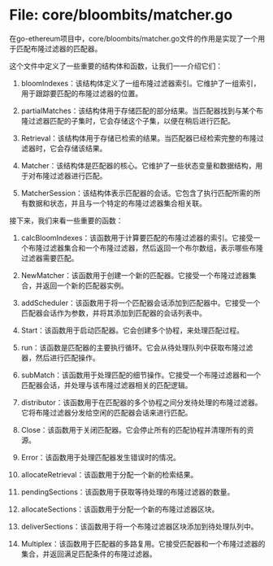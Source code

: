 # File: core/bloombits/matcher.go

在go-ethereum项目中，core/bloombits/matcher.go文件的作用是实现了一个用于匹配布隆过滤器的匹配器。

这个文件中定义了一些重要的结构体和函数，让我们一一介绍它们：

1. bloomIndexes：该结构体定义了一组布隆过滤器索引。它维护了一组索引，用于跟踪要匹配的布隆过滤器的位置。

2. partialMatches：该结构体用于存储匹配的部分结果。当匹配器找到与某个布隆过滤器匹配的子集时，它会存储这个子集，以便在稍后进行匹配。

3. Retrieval：该结构体用于存储已检索的结果。当匹配器已经检索完整的布隆过滤器时，它会存储该结果。

4. Matcher：该结构体是匹配器的核心。它维护了一些状态变量和数据结构，用于对布隆过滤器进行匹配。

5. MatcherSession：该结构体表示匹配器的会话。它包含了执行匹配所需的所有数据和状态，并且与一个特定的布隆过滤器集合相关联。

接下来，我们来看一些重要的函数：

1. calcBloomIndexes：该函数用于计算要匹配的布隆过滤器的索引。它接受一个布隆过滤器集合和一个布隆过滤器，然后返回一个布尔数组，表示哪些布隆过滤器需要匹配。

2. NewMatcher：该函数用于创建一个新的匹配器。它接受一个布隆过滤器集合，并返回一个新的匹配器实例。

3. addScheduler：该函数用于将一个匹配器会话添加到匹配器中。它接受一个匹配器会话作为参数，并将其添加到匹配器的会话列表中。

4. Start：该函数用于启动匹配器。它会创建多个协程，来处理匹配过程。

5. run：该函数是匹配器的主要执行循环。它会从待处理队列中获取布隆过滤器，然后进行匹配操作。

6. subMatch：该函数用于处理匹配的细节操作。它接受一个布隆过滤器和一个匹配器会话，并处理与该布隆过滤器相关的匹配逻辑。

7. distributor：该函数用于在匹配器的多个协程之间分发待处理的布隆过滤器。它将布隆过滤器分发给空闲的匹配器会话来进行匹配。

8. Close：该函数用于关闭匹配器。它会停止所有的匹配协程并清理所有的资源。

9. Error：该函数用于处理匹配器发生错误时的情况。

10. allocateRetrieval：该函数用于分配一个新的检索结果。

11. pendingSections：该函数用于获取等待处理的布隆过滤器的数量。

12. allocateSections：该函数用于分配一个新的布隆过滤器区块。

13. deliverSections：该函数用于将一个布隆过滤器区块添加到待处理队列中。

14. Multiplex：该函数用于匹配器的多路复用。它接受匹配器和一个布隆过滤器的集合，并返回满足匹配条件的布隆过滤器。

